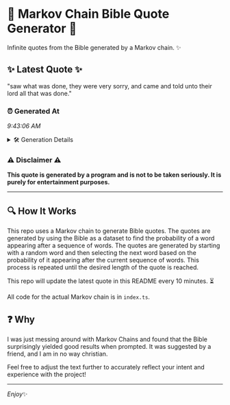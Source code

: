 # 📖 Markov Chain Bible Quote Generator 📖

Infinite quotes from the Bible generated by a Markov chain. ✨

## ✨ Latest Quote ✨
"saw what was done, they were very sorry, and came and told unto their lord all that was done."

### ⏰ Generated At
*9:43:06 AM*

<details>
    <summary>🛠️ Generation Details</summary>
    <p>
        <strong>🌱 Seed:</strong> saw<br>
        <strong>🔄 Iterations:</strong> 18<br>
        <strong>📜 Context History:</strong><br>[ saw ]: what<br>[ saw, what ]: was<br>[ saw, what, was ]: done,<br>[ saw, what, was, done, ]: they<br>[ saw, what, was, done,, they ]: were<br>[ saw, what, was, done,, they, were ]: very<br>[ what, was, done,, they, were, very ]: sorry,<br>[ was, done,, they, were, very, sorry, ]: and<br>[ done,, they, were, very, sorry,, and ]: came<br>[ they, were, very, sorry,, and, came ]: and<br>[ were, very, sorry,, and, came, and ]: told<br>[ very, sorry,, and, came, and, told ]: unto<br>[ sorry,, and, came, and, told, unto ]: their<br>[ and, came, and, told, unto, their ]: lord<br>[ came, and, told, unto, their, lord ]: all<br>[ and, told, unto, their, lord, all ]: that<br>[ told, unto, their, lord, all, that ]: was<br>[ unto, their, lord, all, that, was ]: done.<br>
    </p>
</details>

### ⚠️ Disclaimer ⚠️
**This quote is generated by a program and is not to be taken seriously. It is purely for entertainment purposes.**

---

## 🔍 How It Works

This repo uses a Markov chain to generate Bible quotes. The quotes are generated by using the Bible as a dataset to find the probability of a word appearing after a sequence of words. The quotes are generated by starting with a random word and then selecting the next word based on the probability of it appearing after the current sequence of words. This process is repeated until the desired length of the quote is reached.

This repo will update the latest quote in this README every 10 minutes. ⏳

All code for the actual Markov chain is in `index.ts`.

## ❓ Why

I was just messing around with Markov Chains and found that the Bible surprisingly yielded good results when prompted. 
It was suggested by a friend, and I am in no way christian.

Feel free to adjust the text further to accurately reflect your intent and experience with the project!

---

*Enjoy*✨
